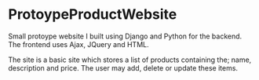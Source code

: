# ProtoypeProductWebsite

Small protoype website I built using Django and Python for the backend. The frontend uses Ajax, JQuery and HTML.

The site is a basic site which stores a list of products containing the; name, description and price. The user may add, delete or update
these items.
